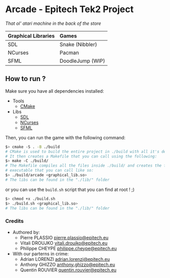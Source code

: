 # Arcade - Epitech Tek2 Project

_That ol' atari machine in the back of the store_

| Graphical Libraries | Games            |
| :------------------ | :--------------- |
| SDL                 | Snake (Nibbler)  |
| NCurses             | Pacman           |
| SFML                | DoodleJump (WIP) |

## How to run ?

Make sure you have all dependencies installed:
- Tools
    - [CMake](https://cmake.org/)
- Libs
    - [SDL](https://www.libsdl.org/)
    - [NCurses](https://invisible-island.net/ncurses/)
    - [SFML](https://www.sfml-dev.org/)

Then, you can run the game with the following command:

```sh
$> cmake -S . -B ./build
# CMake is used to build the entire project in ./build with all it's dependencies
# It then creates a Makefile that you can call using the following:
$> make -C ./build/
# The Makefile compiles all the files inside ./build/ and creates the final
# executable that you can call like so:
$> ./build/arcade <graphical_lib.so>
# The libs can be found in the "./lib/" folder
```

or you can use the `build.sh` script that you can find at root ! ;)
```sh
$> chmod +x ./build.sh
$> ./build.sh <graphical_lib.so>
# The libs can be found in the "./lib/" folder
```

### Credits

- Authored by:
    - Pierre PLASSIO  <pierre.plassio@epitech.eu>
    - Vitali DROUJKO  <vitali.droujko@epitech.eu>
    - Philippe CHEYPE <philippe.cheype@epitech.eu>
- With our parterns in crime:
    - Adrian LORENZI  <adrian.lorenzi@epitech.eu>
    - Anthony GHIZZO  <anthony.ghizzo@epitech.eu>
    - Quentin ROUVIER <quentin.rouvier@epitech.eu>
